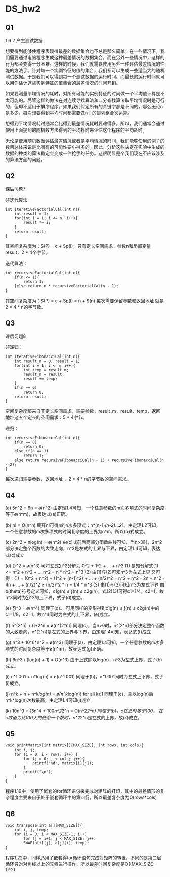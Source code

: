 # DS_hw2

## Q1 

1.6 2 产生测试数据

想要得到能够使程序表现得最差的数据集合也不总是那么简单。在一些情况下，我们需要通过电脑程序生成这种最差情况的数据集合。而在另外一些情况中，这样的行为都会变得十分困难。这样的时候，我们就需要使用另外一种评估最差情况的性能的方法了。针对每一个实例特征的值的集合，我们都可以生成一些适当大的随机测试数据。于是我们可以得到每一个测试数据的运行时间。而最长的运行时间就可以用作估计这些实例特征的值集合的最差情况的时间开销。

如果要测量平均情况的耗时，对所有可能的实例特征的时间做一个平均值计算是不太可能的。尽管这样的做法在对连续寻找算法和二分查找算法取平均情况时是可行的，但却不适用于排序程序。如果我们假定所有的关键字都是不同的，那么无论n是多少，每次想要得到平均时间都需要做n！的排列组合次运算。

想得到平均情况耗时通常会比得到最差情况耗时要难得多。所以，我们通常会通过使用上面提到的随机数方法得到的平均耗时来评估这个程序的平均耗时。

无论是使用随机数据评估最差情况或者是平均情况的时间，我们能够使用的例子的数目总体来说是比所有的可能性要小得多的。因此，分析这些决定在实验中生成的数据的种类的算法肯定会变成一件抢手的任务。这很明显是个我们现在不应该涉及的算法方面的问题。


## Q2

课后习题7

非迭代算法:
```
int iterativeFactorialCal(int n){
	int result = 1;
	for(int i = 1; i <= n; i++){
		result *= i;
	}
	return result;
}

```

其空间复杂度为：S(P) = c + Sp(I)，只有定长空间需求：参数n和局部变量result，2 * 4个字节。

迭代算法：
```
int recursiveFactorialCal(int n){
	if(n <= 1){
		return 1;
	}else return n * recursiveFactorialCal(n - 1);
}
```

其空间复杂度为：S(P) = c + Sp(I) = n + S(n)
每次需要保留参数和返回地址 就是2 * 4 * n的字节数。

## Q3

课后习题8

非递归：
```
int iterativeFibonacciCal(int n){
    int result_m = 0, result = 1;
    for(int i = 1; i < n; i++){
        int temp = result_m;
        result_m = result;
        result += temp;
    }
    if(n == 0)
        return 0;
    return result;
}
```
空间复杂度都来自于定长空间需求，需要参数，result_m，result，temp，返回地址这五个定长的空间需求：5 * 4字节。


递归：
```
int recursiveFibonacciCal(int n){
    if(n == 0)
        return 0;
    else if(n == 1)
        return 1;
    else return recursiveFibonacciCal(n - 1) + recursiveFibonacciCal(n - 2);
}
```

每次递归需要参数，返回地址 ，2 * 4 * n的字节数的空间需求。

## Q4

(a) 5n^2 + 6n = ø(n^2)
由定理1.4可知，一个任意参数的m次多项式的时间复杂度等于ø(n^m)，故表达式(a)正确。

(b) n! = O(n^n)
展开n!可得n的n次多项式：n*(n-1)*(n-2)*...*2*1。由定理1.2可知，一个任意参数的m次多项式的时间复杂度的上界为n^m，所以(b)式成立。

(c) 2n^2 + nlog(n) = ø(n^2)
由(c)式前后两部分函数曲线可知，当n>0时，2n^2部分决定整个函数的大致走向，n^2是左式的上界与下界，由定理1.4可知，表达式(c)成立

(d) ∑i^2 = ø(n^3)
可将左式∑i^2分解为:0^2 + 1^2 + ... + n^2  (1)
易知分解式(1) <= n^2 + n^2 + ... n^2 = n * n^2 = n^3  (2)
由(1)与(2)可知n^3为左式上界
又可得：(1) = (0^2 + n^2) + (1^2 + (n-1)^2) + ... + (n/2)^2
= n^2 + n^2 - 2n + n^2 - 4n + ... + (n/2)^2 ≥ (n/2)^2 * n
= 1/4 * n^3  (3)
由(1)与(3)可知n^3为左式下界
由ø(theta)符号定义可知，c1g(n) ≤ ƒ(n) ≤ c2g(n)，式(2)(3)可得c1=1/4，c2=1，故n^3同时为∑i^2的上下界，式子(d)成立。

(e) ∑i^3 = ø(n^4)
同理于(d)。
可用同样的变形得到c1g(n) ≤ ƒ(n) ≤ c2g(n)中的c1=1/8，c2=1，故n^4同时为左式的上下界，(e)成立。

(f) n^(2^n) + 6*2^n = ø(n^(2^n))
同理(c)，当n>0时，n^(2^n)部分决定整个函数的大致走向，n^(2^n)是左式的上界与下界，由定理1.4可知，表达式(f)成立

(g) n^3 + 10^6*n^2 = ø(n^3)
同理于(a)，由定理1.4可知，一个任意参数的m次多项式的时间复杂度等于ø(n^m)，故表达式(g)正确。

(h) 6n^3 / (log(n) + 1) = O(n^3)
由于上式除以log(n)，n^3为左式上界，式子(h)成立。

(i) n^1.001 + n*log(n) = ø(n^1.001)
同理于(b)，n^1.001同时为左式上下界，式子(i)成立。

(j) n^k + n + n^k*log(n) = ø(n^k*log(n)) for all k≥1
同理于(c)，乘以log(n)后n^k*log(n)次数最高，由定理1.4可知(j)成立

(k) 10*n^3 + 15*n^4 + 100*n^2*2^n = O(n^2*2^n)
同理于(b)，c在此时等于100， 在c取值为比100大的任意一个数时，n^2*2^n是左式的上界，故(k)成立。

## Q5

```
void printMatrix(int matrix[][MAX_SIZE], int rows, int cols){
    int i, j;
    for (i = 0; i < rows; i++) {
        for (j = 0; j < cols; j++){
            printf("%d", matrix[i][j]);
        }
        printf("\n");
    }
}
```

程序1.19中，使用了嵌套的for循环语句来完成对矩阵的打印，其中的最差情形的复杂程度主要来自于处于嵌套循环中的第四行，所以最差复杂度为O(rows*cols)

## Q6

```
void transpose(int a[][MAX_SIZE]){
    int i, j, temp;
    for (i = 0; i < MAX_SIZE-1; i++)
        for (j = i+1; j < MAX_SIZE; j++)
        SWAP(a[i][j], a[j][i], temp);
}
```

程序1.22中，同样适用了嵌套得for循环语句完成对矩阵的转置，不同的是第二层循环只对对角线以上的元素进行操作，所以最差时间复杂度是O((MAX_SIZE-1)^2)